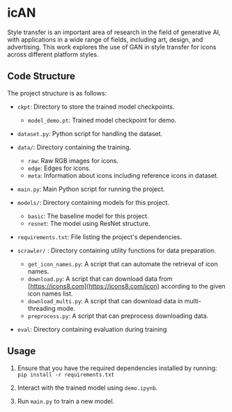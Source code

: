 # icAN

Style transfer is an important area of research in the field of generative AI, with applications in a wide range of fields, including art, design, and advertising. This work explores the use of GAN in style transfer for icons across different platform styles.

## Code Structure

The project structure is as follows:

* `ckpt`: Directory to store the trained model checkpoints.

  * `model_demo.pt`: Trained model checkpoint for demo.
* `dataset.py`: Python script for handling the dataset.
* `data/`: Directory containing the training. 
  * `raw`: Raw RGB images for icons.
  * `edge`: Edges for icons.
  * `meta`: Information about icons including reference icons in dataset.
* `main.py`: Main Python script for running the project.
* `models/`: Directory containing models for this project.
  * `basic`: The baseline model for this project.
  * `resnet`: The model using ResNet structure.
* `requirements.txt`: File listing the project's dependencies.
* `scrawler/` : Directory containing utility functions for data preparation.
  * `get_icon_names.py`:  A script that can automate the retrieval of icon names.
  * `download.py`: A script that can download data from [https://icons8.com](https://icons8.com/icon) according to the given icon names list.
  * `download_multi.py`: A script that can download data in multi-threading mode.
  * `preprocess.py`: A script that can preprocess downloading data.
* `eval`: Directory containing evaluation during training

## Usage

1. Ensure that you have the required dependencies installed by running:
``
pip install -r requirements.txt
``
2. Interact with the trained model using `demo.ipynb`.

3. Run `main.py` to train a new model.